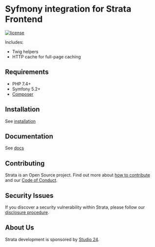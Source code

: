 # Syfmony integration for Strata Frontend

[![license][license-badge]][LICENSE]

Includes:
* Twig helpers
* HTTP cache for full-page caching

## Requirements

* PHP 7.4+
* Symfony 5.2+
* [Composer](https://getcomposer.org/)

## Installation

See [installation](docs/installation.md)

## Documentation

See [docs](docs/README.md) 

## Contributing

Strata is an Open Source project. Find out more about [how to contribute](CONTRIBUTING.md) and our 
[Code of Conduct](https://github.com/strata/frontend/blob/main/CODE_OF_CONDUCT.md).

## Security Issues

If you discover a security vulnerability within Strata, please follow our [disclosure procedure](https://github.com/strata/frontend/blob/main/SECURITY.md).

## About Us

Strata development is sponsored by [Studio 24](https://www.studio24.net/).

[CHANGELOG]: ./CHANGELOG.md
[LICENSE]: ./LICENSE
[license-badge]: https://img.shields.io/badge/license-MIT-blue.svg
